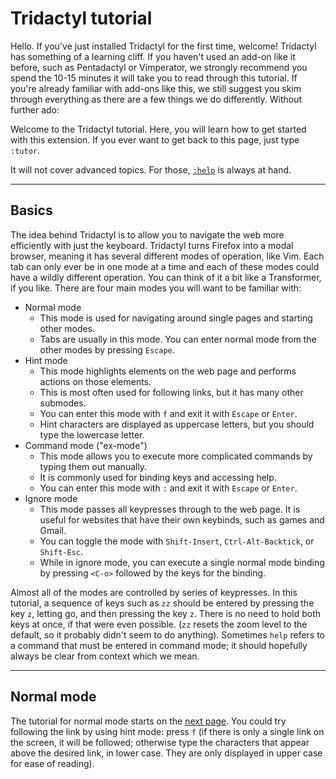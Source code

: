 # Tridactyl tutorial

Hello. If you've just installed Tridactyl for the first time, welcome! Tridactyl has something of a learning cliff. If you haven't used an add-on like it before, such as Pentadactyl or Vimperator, we strongly recommend you spend the 10-15 minutes it will take you to read through this tutorial. If you're already familiar with add-ons like this, we still suggest you skim through everything as there are a few things we do differently. Without further ado:

Welcome to the Tridactyl tutorial. Here, you will learn how to get started with this extension. If you ever want to get back to this page, just type `:tutor`.

It will not cover advanced topics. For those, [`:help`](../docs/modules/_src_excmds_.html) is always at hand.

---

## Basics

The idea behind Tridactyl is to allow you to navigate the web more efficiently with just the keyboard. Tridactyl turns Firefox into a modal browser, meaning it has several different modes of operation, like Vim. Each tab can only ever be in one mode at a time and each of these modes could have a wildly different operation. You can think of it a bit like a Transformer, if you like. There are four main modes you will want to be familiar with:

-   Normal mode
    -   This mode is used for navigating around single pages and starting other modes.
    -   Tabs are usually in this mode. You can enter normal mode from the other modes by pressing `Escape`.
-   Hint mode
    -   This mode highlights elements on the web page and performs actions on those elements.
    -   This is most often used for following links, but it has many other submodes.
    -   You can enter this mode with `f` and exit it with `Escape` or `Enter`.
    -   Hint characters are displayed as uppercase letters, but you should type the lowercase letter.
-   Command mode ("ex-mode")
    -   This mode allows you to execute more complicated commands by typing them out manually.
    -   It is commonly used for binding keys and accessing help.
    -   You can enter this mode with `:` and exit it with `Escape` or `Enter`.
-   Ignore mode
    -   This mode passes all keypresses through to the web page. It is useful for websites that have their own keybinds, such as games and Gmail.
    -   You can toggle the mode with `Shift-Insert`, `Ctrl-Alt-Backtick`, or `Shift-Esc`.
    -   While in ignore mode, you can execute a single normal mode binding by pressing `<C-o>` followed by the keys for the binding.

Almost all of the modes are controlled by series of keypresses. In this tutorial, a sequence of keys such as `zz` should be entered by pressing the key `z`, letting go, and then pressing the key `z`. There is no need to hold both keys at once, if that were even possible. (`zz` resets the zoom level to the default, so it probably didn't seem to do anything). Sometimes `help` refers to a command that must be entered in command mode; it should hopefully always be clear from context which we mean.

---

## Normal mode

The tutorial for normal mode starts on the [next page](./2-normal_mode.html). You could try following the link by using hint mode: press `f` (if there is only a single link on the screen, it will be followed; otherwise type the characters that appear above the desired link, in lower case. They are only displayed in upper case for ease of reading).
